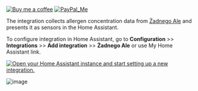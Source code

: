 [![Buy me a coffee][buy-me-a-coffee-shield]][buy-me-a-coffee]  [![PayPal_Me][paypal-me-shield]][paypal-me]


The integration collects allergen concentration data from [Żadnego Ale](http://zadnegoale.pl) and presents it as sensors in the Home Assistant.

To configure integration in Home Assistant, go to **Configuration** >> **Integrations** >> **Add integration** >> **Żadnego Ale** or use My Home Assistant link.

[![Open your Home Assistant instance and start setting up a new integration.](https://my.home-assistant.io/badges/config_flow_start.svg)](https://my.home-assistant.io/redirect/config_flow_start/?domain=zadnego_ale)

![image](https://user-images.githubusercontent.com/478555/112283296-4a9a5000-8c88-11eb-9c9e-0e8b5982e389.png)

[buy-me-a-coffee-shield]: https://img.shields.io/static/v1.svg?label=%20&message=Buy%20me%20a%20coffee&color=6f4e37&logo=buy%20me%20a%20coffee&logoColor=white
[buy-me-a-coffee]: https://www.buymeacoffee.com/QnLdxeaqO
[paypal-me-shield]: https://img.shields.io/static/v1.svg?label=%20&message=PayPal.Me&logo=paypal
[paypal-me]: https://www.paypal.me/bieniu79
